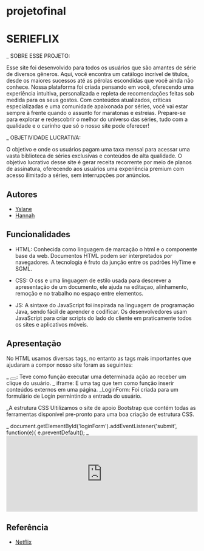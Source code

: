 # projetofinal

# SERIEFLIX

_ SOBRE ESSE PROJETO:


Esse site foi desenvolvido para todos os usuários que são amantes de série de diversos gêneros.  Aqui, você encontra um catálogo incrível de títulos, desde os maiores sucessos até as pérolas escondidas que você ainda não conhece. Nossa plataforma foi criada pensando em você, oferecendo uma experiência intuitiva, personalizada e repleta de recomendações feitas sob medida para os seus gostos. Com conteúdos atualizados, críticas especializadas e uma comunidade apaixonada por séries, você vai estar sempre à frente quando o assunto for maratonas e estreias. Prepare-se para explorar e redescobrir o melhor do universo das séries, tudo com a qualidade e o carinho que só o nosso site pode oferecer!

_ OBJETIVIDADE LUCRATIVA:


O objetivo e onde os usuários pagam uma taxa mensal para acessar uma vasta biblioteca de séries exclusivas e conteúdos de alta qualidade. O objetivo lucrativo desse site é gerar receita recorrente por meio de planos de assinatura, oferecendo aos usuários uma experiência premium com acesso ilimitado a séries, sem interrupções por anúncios.




## Autores

- [Yslane](https://www.github.com/grupo001efg)
- [Hannah](https://ww.gitgub.com/grupo001efg)


## Funcionalidades

- HTML: Conhecida como linguagem de marcação o html e o componente base da web. Documentos HTML podem ser interpretados por navegadores. A tecnologia é fruto da junção entre os padrões HyTime e SGML.

- CSS: O css e uma linguagem de estilo usada para descrever a apresentação de um documento, ele ajuda na editaçao, alinhamento, remoção e no trabalho no espaço entre elementos.

- JS: A sintaxe do JavaScript foi inspirada na linguagem de programação Java, sendo fácil de aprender e codificar. Os desenvolvedores usam JavaScript para criar scripts do lado do cliente em praticamente todos os sites e aplicativos móveis.




## Apresentação 

No HTML usamos diversas tags, no entanto as tags mais importantes que ajudaram a compor nosso site foram as seguintes:

_ <button></button>: Teve como função executar uma determinada ação ao receber um clique do usuário.
_ iframe: E uma tag que tem como função inserir conteúdos externos  em uma página.
_LoginForm: Foi criada para  um formulário de Login permintindo a entrada do usuário.

_A estrutura CSS Ultilizamos o site de apoio Bootstrap que contém todas as ferramentas disponível  pre-pronto para uma boa criação de estrutura CSS.

_ document.getElementById('loginForm').addEventListener('submit', function(e){
    e.preventDefault();
_<iframe width="100%" height="200" src="https://www.youtube.com/embed/Et74uifVQHQ?si=0m1eikNFTEsiwpLW" title="YouTube video player" frameborder="0"  allowfullscreen></iframe>


## Referência

 - [Netflix](https://awesomeopensource.com/project/elangosundar/awesome-README-templates)
 

